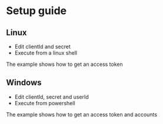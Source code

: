# Setup guide

## Linux

* Edit clientId and secret
* Execute from a linux shell

The example shows how to get an access token


## Windows

* Edit clientId, secret and userId
* Execute from powershell

The example shows how to get an access token and accounts
